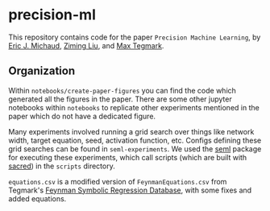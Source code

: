 # precision-ml

This repository contains code for the paper `Precision Machine Learning`, by [Eric J. Michaud](https://ericjmichaud.com), [Ziming Liu](https://kindxiaoming.github.io/), and [Max Tegmark](https://space.mit.edu/home/tegmark/home.html).

## Organization

Within `notebooks/create-paper-figures` you can find the code which generated all the figures in the paper. There are some other jupyter notebooks within `notebooks` to replicate other experiments mentioned in the paper which do not have a dedicated figure.

Many experiments involved running a grid search over things like network width, target equation, seed, activation function, etc. Configs defining these grid searches can be found in `seml-experiments`. We used the [seml](https://github.com/TUM-DAML/seml) package for executing these experiments, which call scripts (which are built with [sacred](https://github.com/IDSIA/sacred)) in the `scripts` directory.

`equations.csv` is a modified version of `FeynmanEquations.csv` from Tegmark's [Feynman Symbolic Regression Database](https://space.mit.edu/home/tegmark/aifeynman.html), with some fixes and added equations.



